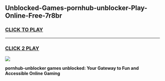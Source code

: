 
## Unblocked-Games-pornhub-unblocker-Play-Online-Free-7r8br
<h3>
<a href="https://premium76.site?title=pornhub-unblocker&ref=26A">CLICK TO PLAY</a></h3>
<hr>

<h3>
<a href="https://premium76.site?title=pornhub-unblocker&ref=26A">CLICK 2 PLAY</a>
  
</h3>

<a href="https://premium76.site?title=pornhub-unblocker&ref=26A"><img src="https://clearcache.store/games.png"></a>


**pornhub-unblocker games unblocked: Your Gateway to Fun and Accessible Online Gaming**
